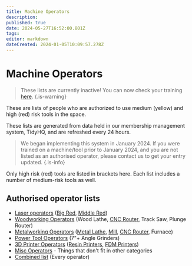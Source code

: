 ```yaml
---
title: Machine Operators
description: 
published: true
date: 2024-05-27T16:52:00.801Z
tags: 
editor: markdown
dateCreated: 2024-01-05T10:09:57.278Z
---
```


# Machine Operators

> These lists are currently inactive! You can now check your training [here](https://perart.io/check_training).
{.is-warning}


These are lists of people who are authorized to use medium (yellow) and high (red) risk tools in the space.

These lists are generated from data held in our membership management system, TidyHQ, and are refreshed every 24 hours.

> We began implementing this system in January 2024. If you were trained on a machine/tool prior to January 2024, and you are not listed as an authorised operator, please contact us to get your entry updated.
{.is-info}

Only high risk (red) tools are listed in brackets here. Each list includes a number of medium-risk tools as well.

## Authorised operator lists

 * [Laser operators](/docs/reports/Laser_operators) ([Big Red](/tools/lasers/bigred), [Middle Red](/tools/lasers/middlered))
 * [Woodworking Operators](/docs/reports/Wood_operators) (Wood Lathe, [CNC Router](/tools/cnc/swarf/swarfomat), Track Saw, Plunge Router)
 * [Metalworking Operators](/docs/reports/Metal_operators) ([Metal Lathe](/tools/lathe), [Mill](/tools/milling_machine), [CNC Router](/tools/cnc/swarf/swarfomat), Furnace)
 * [Power Tool Operators](/docs/reports/Power_operators) (7"+ Angle Grinders)
 * [3D Printer Operators](/docs/reports/Printer_operators) ([Resin Printers](/tools/3dprinters/home#resin), [FDM Printers](/tools/3dprinters/home#fdm-filament))
 * [Misc Operators](/docs/reports/Misc_operators) - Things that don't fit in other categories
 * [Combined list](/docs/reports/All_operators) (Every operator)
